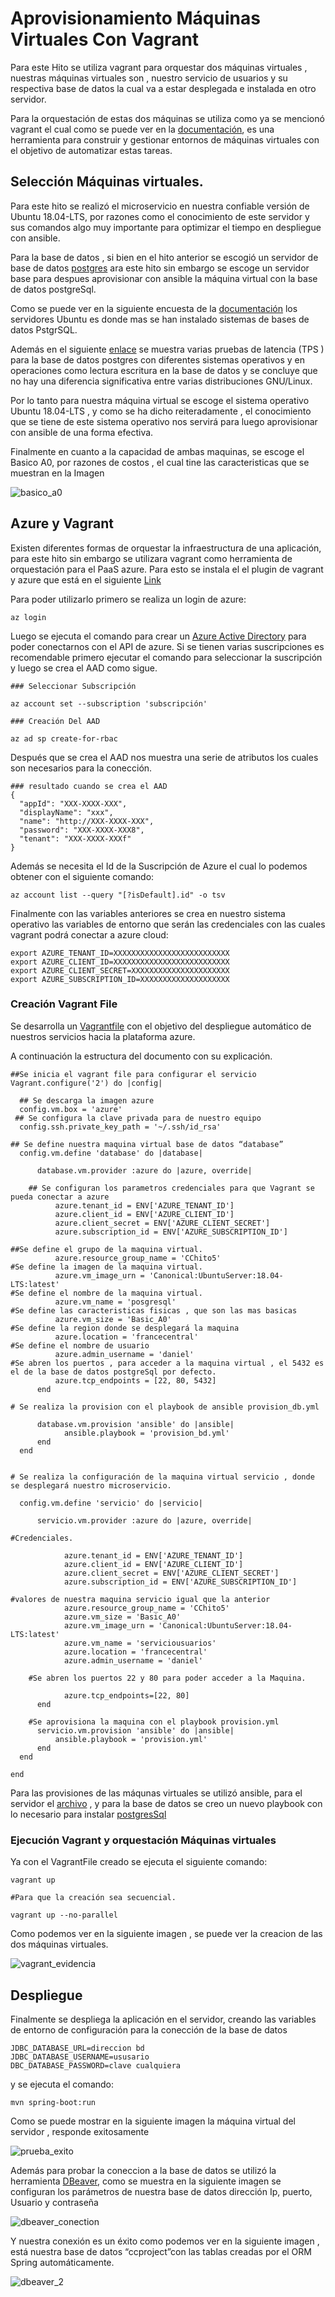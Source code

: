 # Aprovisionamiento Máquinas Virtuales Con Vagrant

Para este Hito se utiliza vagrant para orquestar dos máquinas virtuales , nuestras máquinas virtuales son , nuestro servicio 
de usuarios y su respectiva base de datos la cual va a estar desplegada e instalada en otro servidor.

Para la orquestación de estas dos máquinas se utiliza como ya se mencionó vagrant el cual como se puede ver en la [documentación](https://www.vagrantup.com/), es una herramienta para construir y gestionar entornos de máquinas virtuales con el objetivo de automatizar estas tareas.


## Selección Máquinas virtuales.

Para este hito se realizó el microservicio en nuestra confiable versión de Ubuntu 18.04-LTS,  por razones como el conocimiento de este servidor y sus comandos algo muy importante para optimizar el tiempo en despliegue con ansible.

Para la base de datos , si bien en el hito anterior se escogió un servidor de base de datos [postgres](ttps://azure.microsoft.com/es-es/pricing/details/postgresql/) ara este hito sin embargo se escoge un servidor base para despues aprovisionar con ansible la máquina virtual con la base de datos postgreSql. 

Como se puede ver en la siguiente encuesta de la [documentación](https://www.postgresql.org/community/survey/50-what-operating-system-is-your-primarylargest-production-postgresql-database-running-on/) los servidores Ubuntu es donde mas se han instalado sistemas de bases de datos PstgrSQL.

Además en el siguiente [enlace](https://redbyte.eu/en/blog/postgresql-benchmark-freebsd-centos-ubuntu-debian-opensuse/) se muestra varias pruebas  de latencia  (TPS ) para la base de datos postgres con diferentes sistemas operativos y en operaciones como lectura escritura en la base de datos y se concluye que no hay una diferencia significativa entre varias distribuciones GNU/Linux.

Por lo tanto para nuestra máquina virtual se escoge el sistema operativo Ubuntu 18.04-LTS , y como se ha dicho reiteradamente , el conocimiento que se tiene de este sistema operativo nos servirá para luego aprovisionar con ansible de una forma efectiva.

Finalmente en cuanto a la capacidad de ambas maquinas, se escoge el Basico A0, por razones de costos , el cual tine las caracteristicas que se muestran en la Imagen

![basico_a0](https://user-images.githubusercontent.com/24718808/51792589-92f67a00-21b3-11e9-9f04-1136117ca0c7.png)

## Azure y Vagrant

Existen diferentes formas de orquestar la infraestructura de una aplicación, para este hito sin embargo se utilizara vagrant como herramienta de orquestación para el PaaS azure.
Para esto se instala el el plugin de vagrant y azure que está en el siguiente [Link](https://github.com/Azure/vagrant-azure)

Para poder utilizarlo primero se realiza un login de azure:
~~~
az login
~~~
Luego se  ejecuta el comando para crear un [Azure Active Directory](https://docs.microsoft.com/es-es/azure/active-directory/develop/app-objects-and-service-principals) para poder conectarnos con el API de azure. Si se tienen varias suscripciones es recomendable primero ejecutar el comando para seleccionar la suscripción y luego se crea el AAD como sigue.

~~~
### Seleccionar Subscripción

az account set --subscription 'subscripción'

### Creación Del AAD

az ad sp create-for-rbac
~~~

Después que se crea el AAD nos muestra una serie de atributos los cuales son necesarios para la conección.

~~~
### resultado cuando se crea el AAD
{
  "appId": "XXX-XXXX-XXX",
  "displayName": "xxx",
  "name": "http://XXX-XXXX-XXX",
  "password": "XXX-XXXX-XXX8",
  "tenant": "XXX-XXXX-XXXf"
}
~~~ 

Además se necesita el Id de la Suscripción de Azure el cual lo podemos obtener con el siguiente comando:

~~~
az account list --query "[?isDefault].id" -o tsv
~~~

Finalmente con las variables anteriores se crea en nuestro sistema operativo las variables de entorno  que serán las credenciales con las cuales vagrant podrá conectar a azure cloud:
~~~
export AZURE_TENANT_ID=XXXXXXXXXXXXXXXXXXXXXXXXXX
export AZURE_CLIENT_ID=XXXXXXXXXXXXXXXXXXXXXXXXXX
export AZURE_CLIENT_SECRET=XXXXXXXXXXXXXXXXXXXXXX
export AZURE_SUBSCRIPTION_ID=XXXXXXXXXXXXXXXXXXXX
~~~
### Creación Vagrant File

Se desarrolla un [Vagrantfile](https://github.com/danielbc09/Proyecto_CC/blob/master/orquestacion/Vagrantfile) con el objetivo del despliegue automático de nuestros servicios hacia la plataforma azure.

A continuación la estructura del documento con su explicación.

~~~
##Se inicia el vagrant file para configurar el servicio
Vagrant.configure('2') do |config|

  ## Se descarga la imagen azure
  config.vm.box = 'azure'
 ## Se configura la clave privada para de nuestro equipo	
  config.ssh.private_key_path = '~/.ssh/id_rsa'

## Se define nuestra maquina virtual base de datos “database”
  config.vm.define 'database' do |database|
      
      database.vm.provider :azure do |azure, override|

	## Se configuran los parametros credenciales para que Vagrant se pueda conectar a azure
          azure.tenant_id = ENV['AZURE_TENANT_ID']
          azure.client_id = ENV['AZURE_CLIENT_ID']
          azure.client_secret = ENV['AZURE_CLIENT_SECRET']
          azure.subscription_id = ENV['AZURE_SUBSCRIPTION_ID']  
        
##Se define el grupo de la maquina virtual.
          azure.resource_group_name = 'CChito5' 
#Se define la imagen de la maquina virtual.
          azure.vm_image_urn = 'Canonical:UbuntuServer:18.04-LTS:latest'
#Se define el nombre de la maquina virtual.          
          azure.vm_name = 'posgresql'
#Se define las caracteristicas fisicas , que son las mas basicas
          azure.vm_size = 'Basic_A0'
#Se define la region donde se desplegará la maquina
          azure.location = 'francecentral'
#Se define el nombre de usuario
          azure.admin_username = 'daniel'
#Se abren los puertos , para acceder a la maquina virtual , el 5432 es el de la base de datos postgreSql por defecto.
          azure.tcp_endpoints = [22, 80, 5432]
      end 
 
# Se realiza la provision con el playbook de ansible provision_db.yml

      database.vm.provision 'ansible' do |ansible|
            ansible.playbook = 'provision_bd.yml'
      end
  end


# Se realiza la configuración de la maquina virtual servicio , donde se desplegará nuestro microservicio.

  config.vm.define 'servicio' do |servicio|

      servicio.vm.provider :azure do |azure, override|
	
#Credenciales.

            azure.tenant_id = ENV['AZURE_TENANT_ID']
            azure.client_id = ENV['AZURE_CLIENT_ID']
            azure.client_secret = ENV['AZURE_CLIENT_SECRET']
            azure.subscription_id = ENV['AZURE_SUBSCRIPTION_ID']     
      
#valores de nuestra maquina servicio igual que la anterior      
            azure.resource_group_name = 'CChito5'
            azure.vm_size = 'Basic_A0'
            azure.vm_image_urn = 'Canonical:UbuntuServer:18.04-LTS:latest'      
            azure.vm_name = 'serviciousuarios'
            azure.location = 'francecentral'
            azure.admin_username = 'daniel' 
 
	#Se abren los puertos 22 y 80 para poder acceder a la Maquina.

            azure.tcp_endpoints=[22, 80]
      end
        
	#Se aprovisiona la maquina con el playbook provision.yml
      servicio.vm.provision 'ansible' do |ansible|
          ansible.playbook = 'provision.yml'
      end
  end

end

~~~

Para las provisiones de las máqunas virtuales se utilizó ansible, para el servidor el [archivo](https://github.com/danielbc09/Proyecto_CC/blob/master/orquestacion/provision.yml) , y para la base de datos se creo un nuevo playbook con lo necesario
para instalar [postgresSql](https://github.com/danielbc09/Proyecto_CC/blob/master/orquestacion/provision_bd.yml)

### Ejecución Vagrant y orquestación Máquinas virtuales

Ya con el VagrantFile creado se ejecuta el siguiente comando:

~~~
vagrant up

#Para que la creación sea secuencial.

vagrant up --no-parallel 

~~~

Como podemos ver en la siguiente imagen , se puede ver la creacion de las dos máquinas virtuales.


![vagrant_evidencia](https://user-images.githubusercontent.com/24718808/51792724-b7535600-21b5-11e9-9bc9-e7bd9de60326.png)

## Despliegue

Finalmente se despliega la aplicación en el servidor, creando las variables de entorno de configuración para la conección de la base de datos 

~~~
JDBC_DATABASE_URL=direccion bd
JDBC_DATABASE_USERNAME=ususario
DBC_DATABASE_PASSWORD=clave cualquiera
~~~
y se ejecuta el comando:
~~~
mvn spring-boot:run
~~~
Como se puede mostrar en la siguiente imagen la máquina virtual del servidor , responde exitosamente

![prueba_exito](https://user-images.githubusercontent.com/24718808/51792699-46ac3980-21b5-11e9-9993-c385f21a82d2.png)

Además para probar la coneccion a la base de datos se utilizó la herramienta [DBeaver](), como se muestra en la siguiente imagen se configuran los parámetros de nuestra base de datos dirección Ip, puerto, Usuario y contraseña

![dbeaver_conection](https://user-images.githubusercontent.com/24718808/51792750-42345080-21b6-11e9-8c79-5fab8dd6a7e3.png)

Y nuestra conexión es un éxito como podemos ver en la siguiente imagen , está nuestra base de datos “ccproject”con las tablas creadas por el ORM Spring automáticamente.

![dbeaver_2](https://user-images.githubusercontent.com/24718808/51792755-4fe9d600-21b6-11e9-8bb8-23ddcc045a38.png)
